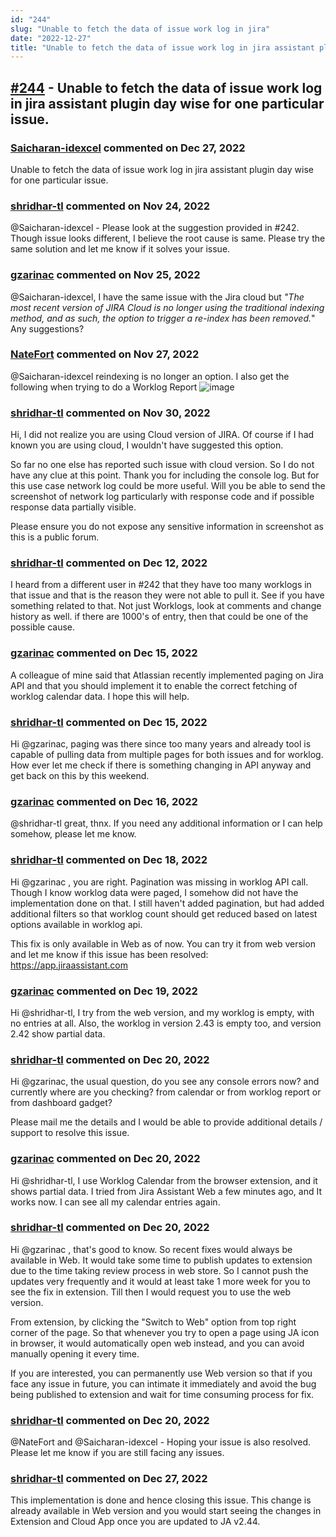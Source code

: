 ```yaml
---
id: "244"
slug: "Unable to fetch the data of issue work log in jira"
date: "2022-12-27"
title: "Unable to fetch the data of issue work log in jira assistant plugin day wise for one particular issue."
---
```



## [#244](https://github.com/shridhar-tl/jira-assistant/issues/244) - Unable to fetch the data of issue work log in jira assistant plugin day wise for one particular issue.

### [Saicharan-idexcel](https://github.com/Saicharan-idexcel) commented on Dec 27, 2022

Unable to fetch the data of issue work log in jira assistant plugin day wise for one particular issue.

### [shridhar-tl](https://github.com/shridhar-tl) commented on Nov 24, 2022

@Saicharan-idexcel - Please look at the suggestion provided in #242. Though issue looks different, I believe the root cause is same. Please try the same solution and let me know if it solves your issue.

### [gzarinac](https://github.com/gzarinac) commented on Nov 25, 2022

@Saicharan-idexcel, I have the same issue with the Jira cloud but _"The most recent version of JIRA Cloud is no longer using the traditional indexing method, and as such, the option to trigger a re-index has been removed._"
Any suggestions?

### [NateFort](https://github.com/NateFort) commented on Nov 27, 2022

@Saicharan-idexcel reindexing is no longer an option. I also get the following when trying to do a Worklog Report 
![image](https://user-images.githubusercontent.com/22970753/204151916-488f748d-b56e-4e23-8831-d84c94074d66.png)


### [shridhar-tl](https://github.com/shridhar-tl) commented on Nov 30, 2022

Hi, I did not realize you are using Cloud version of JIRA. Of course if I had known you are using cloud, I wouldn't have suggested this option.

So far no one else has reported such issue with cloud version. So I do not have any clue at this point. Thank you for including the console log. But for this use case network log could be more useful. Will you be able to send the screenshot of network log particularly with response code and if possible response data partially visible.

Please ensure you do not expose any sensitive information in screenshot as this is a public forum.

### [shridhar-tl](https://github.com/shridhar-tl) commented on Dec 12, 2022

I heard from a different user in #242 that they have too many worklogs in that issue and that is the reason they were not able to pull it. See if you have something related to that. Not just Worklogs, look at comments and change history as well. if there are 1000's of entry, then that could be one of the possible cause.

### [gzarinac](https://github.com/gzarinac) commented on Dec 15, 2022

A colleague of mine said that Atlassian recently implemented paging on Jira API and that you should implement it to enable the correct fetching of worklog calendar data. I hope this will help.

### [shridhar-tl](https://github.com/shridhar-tl) commented on Dec 15, 2022

Hi @gzarinac, paging was there since too many years and already tool is capable of pulling data from multiple pages for both issues and for worklog. How ever let me check if there is something changing in API anyway and get back on this by this weekend.

### [gzarinac](https://github.com/gzarinac) commented on Dec 16, 2022

@shridhar-tl great, thnx. If you need any additional information or I can help somehow, please let me know.

### [shridhar-tl](https://github.com/shridhar-tl) commented on Dec 18, 2022

Hi @gzarinac , you are right. Pagination was missing in worklog API call. Though I know worklog data were paged, I somehow did not have the implementation done on that. I still haven't added pagination, but had added additional filters so that worklog count should get reduced based on latest options available in worklog api.

This fix is only available in Web as of now. You can try it from web version and let me know if this issue has been resolved: https://app.jiraassistant.com

### [gzarinac](https://github.com/gzarinac) commented on Dec 19, 2022

Hi @shridhar-tl, I try from the web version, and my worklog is empty, with no entries at all.
Also, the worklog in version 2.43 is empty too, and version 2.42 show partial data.

### [shridhar-tl](https://github.com/shridhar-tl) commented on Dec 20, 2022

Hi @gzarinac, the usual question, do you see any console errors now? and currently where are you checking? from calendar or from worklog report or from dashboard gadget?

Please mail me the details and I would be able to provide additional details / support to resolve this issue.

### [gzarinac](https://github.com/gzarinac) commented on Dec 20, 2022

Hi @shridhar-tl,
I use Worklog Calendar from the browser extension, and it shows partial data.
I tried from Jira Assistant Web a few minutes ago, and It works now.
I can see all my calendar entries again. 

### [shridhar-tl](https://github.com/shridhar-tl) commented on Dec 20, 2022

Hi @gzarinac , that's good to know. So recent fixes would always be available in Web. It would take some time to publish updates to extension due to the time taking review process in web store. So I cannot push the updates very frequently and it would at least take 1 more week for you to see the fix in extension. Till then I would request you to use the web version.

From extension, by clicking the "Switch to Web" option from top right corner of the page. So that whenever you try to open a page using JA icon in browser, it would automatically open web instead, and you can avoid manually opening it every time.

If you are interested, you can permanently use Web version so that if you face any issue in future, you can intimate it immediately and avoid the bug being published to extension and wait for time consuming process for fix.

### [shridhar-tl](https://github.com/shridhar-tl) commented on Dec 20, 2022

@NateFort  and @Saicharan-idexcel - Hoping your issue is also resolved. Please let me know if you are still facing any issues.

### [shridhar-tl](https://github.com/shridhar-tl) commented on Dec 27, 2022

This implementation is done and hence closing this issue. This change is already available in Web version and you would start seeing the changes in Extension and Cloud App once you are updated to JA v2.44.
